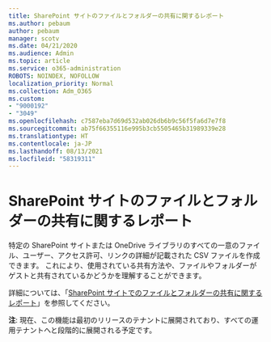 ```yaml
---
title: SharePoint サイトのファイルとフォルダーの共有に関するレポート
ms.author: pebaum
author: pebaum
manager: scotv
ms.date: 04/21/2020
ms.audience: Admin
ms.topic: article
ms.service: o365-administration
ROBOTS: NOINDEX, NOFOLLOW
localization_priority: Normal
ms.collection: Adm_O365
ms.custom:
- "9000192"
- "3049"
ms.openlocfilehash: c7587eba7d69d532ab026db6b9c56f5fa6d7e7f8
ms.sourcegitcommit: ab75f66355116e995b3cb5505465b31989339e28
ms.translationtype: HT
ms.contentlocale: ja-JP
ms.lasthandoff: 08/13/2021
ms.locfileid: "58319311"
---
```

# <a name="report-on-file-and-folder-sharing-in-sharepoint-sites"></a>SharePoint サイトのファイルとフォルダーの共有に関するレポート

特定の SharePoint サイトまたは OneDrive ライブラリのすべての一意のファイル、ユーザー、アクセス許可、リンクの詳細が記載された CSV ファイルを作成できます。 これにより、使用されている共有方法や、ファイルやフォルダーがゲストと共有されているかどうかを理解することができます。

詳細については、「[SharePoint サイトでのファイルとフォルダーの共有に関するレポート](https://docs.microsoft.com/sharepoint/sharing-reports)」を参照してください。

**注**: 現在、この機能は最初のリリースのテナントに展開されており、すべての運用テナントへと段階的に展開される予定です。